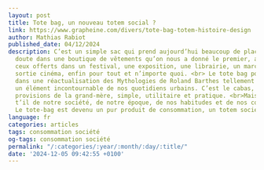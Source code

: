 ```yaml
---
layout: post
title: Tote bag, un nouveau totem social ?
link: https://www.grapheine.com/divers/tote-bag-totem-histoire-design
author: Mathias Rabiot
published_date: 04/12/2024
description: C’est un simple sac qui prend aujourd’hui beaucoup de place. C’est sans
  doute dans une boutique de vêtements qu’on nous a donné le premier, avant que s’accumulent
  ceux offerts dans un festival, une exposition, une librairie, un marché bio, une
  sortie cinéma, enfin pour tout et n’importe quoi. <br> Le tote bag pourrait s’inscrire
  dans une réactualisation des Mythologies de Roland Barthes tellement il est devenu
  un élément incontournable de nos quotidiens urbains. C’est le cabas, le filet à
  provisions de la grand-mère, simple, utilitaire et pratique. <br>Mais que raconte
  t’il de notre société, de notre époque, de nos habitudes et de nos comportements ?
  Le tote-bag est devenu un pur produit de consommation, un totem sociétal.
language: fr
categories: articles
tags: consommation société
og-tags: consommation société
permalink: "/:categories/:year/:month/:day/:title/"
date: '2024-12-05 09:42:55 +0100'
---
```

